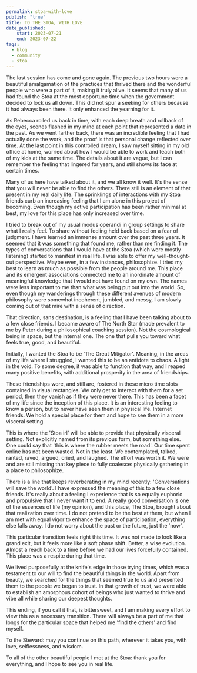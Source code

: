 ```yaml
---
permalink: stoa-with-love
publish: "true"
title: TO THE STOA, WITH LOVE
date_published:
    start: 2023-07-21 
    end: 2023-07-22 
tags:
  - blog
  - community
  - stoa
---
```


The last session has come and gone again. The previous two hours were a beautiful amalgamation of the practices that thrived there and the wonderful people who were a part of it, making it truly alive. It seems that many of us had found the Stoa at the most opportune time when the government decided to lock us all down. This did not spur a seeking for others because it had always been there. It only enhanced the yearning for it.

As Rebecca rolled us back in time, with each deep breath and rollback of the eyes, scenes flashed in my mind at each point that represented a date in the past. As we went farther back, there was an incredible feeling that I had actually done the work, and the proof is that personal change reflected over time. At the last point in this controlled dream, I saw myself sitting in my old office at home, worried about how I would be able to work and teach both of my kids at the same time. The details about it are vague, but I can remember the feeling that lingered for years, and still shows its face at certain times.

Many of us here have talked about it, and we all know it well. It's the sense that you will never be able to find the others. There still is an element of that present in my real daily life. The sprinklings of interactions with my Stoa friends curb an increasing feeling that I am alone in this project of becoming. Even though my active participation has been rather minimal at best, my love for this place has only increased over time.

I tried to break out of my usual modus operandi in group settings to share what I really feel. To share without feeling held back based on a fear of judgment. I have learned an immense amount over the past three years. It seemed that it was something that found me, rather than me finding it. The types of conversations that I would have at the Stoa (which were mostly listening) started to manifest in real life. I was able to offer my well-thought-out perspective. Maybe even, in a few instances, philosophize. I tried my best to learn as much as possible from the people around me. This place and its emergent associations connected me to an inordinate amount of meaningful knowledge that I would not have found on my own. The names were less important to me than what was being put out into the world. So, even though my wanderings through these different avenues of modern philosophy were somewhat incoherent, jumbled, and messy, I am slowly coming out of that mire with a sense of direction.

That direction, sans destination, is a feeling that I have been talking about to a few close friends. I became aware of The North Star (made prevalent to me by Peter during a philosophical coaching session). Not the cosmological being in space, but the internal one. The one that pulls you toward what feels true, good, and beautiful.

Initially, I wanted the Stoa to be 'The Great Mitigator'. Meaning, in the areas of my life where I struggled, I wanted this to be an antidote to chaos. A light in the void. To some degree, it was able to function that way, and I reaped many positive benefits, with additional prosperity in the area of friendships. 

These friendships were, and still are, fostered in these micro time slots contained in visual rectangles. We only get to interact with them for a set period, then they vanish as if they were never there. This has been a facet of my life since the inception of this place. It is an interesting feeling to know a person, but to never have seen them in physical life. Internet friends. We hold a special place for them and hope to see them in a more visceral setting.

This is where the 'Stoa irl' will be able to provide that physically visceral setting. Not explicitly named from its previous form, but something else. One could say that 'this is where the rubber meets the road'. Our time spent online has not been wasted. Not in the least. We contemplated, talked, ranted, raved, argued, cried, and laughed. The effort was worth it. We were and are still missing that key piece to fully coalesce: physically gathering in a place to philosophize.

There is a line that keeps reverberating in my mind recently: 'Conversations will save the world'. I have expressed the meaning of this to a few close friends. It's really about a feeling I experience that is so equally euphoric and propulsive that I never want it to end. A really good conversation is one of the essences of life (my opinion), and this place, The Stoa, brought about that realization over time. I do not pretend to be the best at them, but when I am met with equal vigor to enhance the space of participation, everything else falls away. I do not worry about the past or the future, just the 'now'.

This particular transition feels right this time. It was not made to look like a grand exit, but it feels more like a soft phase shift. Better, a wise evolution. Almost a reach back to a time before we had our lives forcefully contained. This place was a respite during that time.

We lived purposefully at the knife's edge in those trying times, which was a testament to our will to find the beautiful things in the world. Apart from beauty, we searched for the things that seemed true to us and presented them to the people we began to trust. In that growth of trust, we were able to establish an amorphous cohort of beings who just wanted to thrive and vibe all while sharing our deepest thoughts.

This ending, if you call it that, is bittersweet, and I am making every effort to view this as a necessary transition. There will always be a part of me that longs for the particular space that helped me 'find the others' and find myself.

To the Steward: may you continue on this path, wherever it takes you, with love, selflessness, and wisdom.

To all of the other beautiful people I met at the Stoa: thank you for everything, and I hope to see you in real life.